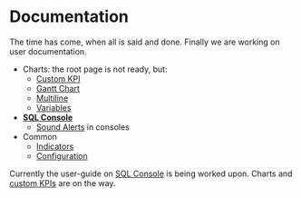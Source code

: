 # Documentation

The time has come, when all is said and done. Finally we are working on user documentation.

* Charts: the root page is not ready, but:
  * [Custom KPI](/customKPI)
  * [Gantt Chart](/customKPIgantt)
  * [Multiline](/customMultiline)
  * [Variables](/variables)
* **[SQL Console](/sqlconsole)**
  * [Sound Alerts](/soundAlerts) in consoles
* Common
  * [Indicators](/indicator)
  * [Configuration](/config)

Currently the user-guide on [SQL Console](/sqlconsole) is being worked upon. Charts and [custom KPIs](/customKPI) are on the way.
